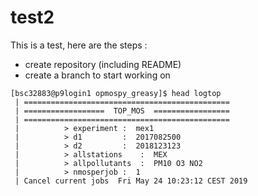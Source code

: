 # test2

This is a test, here are the steps :
* create repository (including README)
* create a branch to start working on



```shell
[bsc32883@p9login1 opmospy_greasy]$ head logtop 
 | ==============================================
 | ==================  TOP_MOS  =================
 | ==============================================
 |          > experiment :  mex1
 |          > d1         :  2017082500
 |          > d2         :  2018123123
 |          > allstations    :  MEX
 |          > allpollutants  :  PM10 O3 NO2
 |          > nmosperjob :  1
 | Cancel current jobs  Fri May 24 10:23:12 CEST 2019

```
